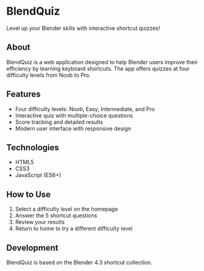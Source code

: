 # BlendQuiz
Level up your Blender skills with interactive shortcut quizzes!

## About
BlendQuiz is a web application designed to help Blender users improve their efficiency by learning keyboard shortcuts. The app offers quizzes at four difficulty levels from Noob to Pro.

## Features
- Four difficulty levels: Noob, Easy, Intermediate, and Pro
- Interactive quiz with multiple-choice questions
- Score tracking and detailed results
- Modern user interface with responsive design

## Technologies
- HTML5
- CSS3
- JavaScript (ES6+)

## How to Use
1. Select a difficulty level on the homepage
2. Answer the 5 shortcut questions
3. Review your results
4. Return to home to try a different difficulty level

## Development
BlendQuiz is based on the Blender 4.3 shortcut collection.
